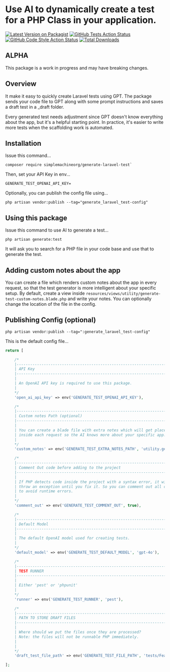 # Use AI to dynamically create a test for a PHP Class in your application.

[![Latest Version on Packagist](https://img.shields.io/packagist/v/simplemachineorg/generate-laravel-test.svg?style=flat-square)](https://packagist.org/packages/simplemachineorg/generate-laravel-test)
[![GitHub Tests Action Status](https://img.shields.io/github/actions/workflow/status/simplemachineorg/generate-laravel-test/run-tests.yml?branch=main&label=tests&style=flat-square)](https://github.com/simplemachineorg/generate-laravel-test/actions?query=workflow%3Arun-tests+branch%3Amain)
[![GitHub Code Style Action Status](https://img.shields.io/github/actions/workflow/status/simplemachineorg/generate-laravel-test/fix-php-code-style-issues.yml?branch=main&label=code%20style&style=flat-square)](https://github.com/simplemachineorg/generate-laravel-test/actions?query=workflow%3A"Fix+PHP+code+style+issues"+branch%3Amain)
[![Total Downloads](https://img.shields.io/packagist/dt/simplemachineorg/generate-laravel-test.svg?style=flat-square)](https://packagist.org/packages/simplemachineorg/generate-laravel-test)

## ALPHA 
This package is a work in progress and may have breaking changes.

## Overview
It make it easy to quickly create Laravel tests using GPT. The package sends your code file to GPT along with some prompt instructions and saves a draft test in a _draft folder.

Every generated test needs adjustment since GPT doesn't know everything about the app, but it's a helpful starting point. In practice, it's easier to write more tests when the scaffolding work is automated.

## Installation
Issue this command...
```
composer require simplemachineorg/generate-laravel-test`
```
Then, set your API Key in env...
```
GENERATE_TEST_OPENAI_API_KEY=
```

Optionally, you can publish the config file using... 
```
php artisan vendor:publish --tag="generate_laravel_test-config"
```

## Using this package
Issue this command to use AI to generate a test...
```
php artisan generate:test
```
It will ask you to search for a PHP file in your code base and use that to generate the test.

## Adding custom notes about the app
You can create a file which renders custom notes about the app in every request, so that the test generator is more intelligent about your specific setup. By default, create a view inside `resources/views/utility/generate-test-custom-notes.blade.php` and write your notes. You can optionally change the location of the file in the config.

## Publishing Config (optional)
```
php artisan vendor:publish --tag=":generate_laravel_test-config"
```

This is the default config file...
```php
return [

    /*
    |--------------------------------------------------------------------------
    | API Key
    |--------------------------------------------------------------------------
    |
    | An OpenAI API key is required to use this package.
    |
    */
    'open_ai_api_key' => env('GENERATE_TEST_OPENAI_API_KEY'),

    /*
    |--------------------------------------------------------------------------
    | Custom notes Path (optional)
    |--------------------------------------------------------------------------
    |
    | You can create a blade file with extra notes which will get placed
    | inside each request so the AI knows more about your specific app.
    |
    */
    'custom_notes' => env('GENERATE_TEST_EXTRA_NOTES_PATH', 'utility.generate-test-custom-notes'),

    /*
    |--------------------------------------------------------------------------
    | Comment Out code before adding to the project
    |--------------------------------------------------------------------------
    |
    | If PHP detects code inside the project with a syntax error, it will
    | throw an exception until you fix it. So you can comment out all code
    | to avoid runtime errors.
    |
    */
    'comment_out' => env('GENERATE_TEST_COMMENT_OUT', true),

    /*
    |--------------------------------------------------------------------------
    | Default Model
    |--------------------------------------------------------------------------
    |
    | The default OpenAI model used for creating tests.
    |
    */
    'default_model' => env('GENERATE_TEST_DEFAULT_MODEL', 'gpt-4o'),

    /*
    |--------------------------------------------------------------------------
    | TEST RUNNER
    |--------------------------------------------------------------------------
    |
    | Either 'pest' or 'phpunit'
    |
    */
    'runner' => env('GENERATE_TEST_RUNNER', 'pest'),

    /*
    |--------------------------------------------------------------------------
    | PATH TO STORE DRAFT FILES
    |--------------------------------------------------------------------------
    |
    | Where should we put the files once they are processed?
    | Note: the files will not be runnable PHP immediately.
    |
    |
    */
    'draft_test_file_path' => env('GENERATE_TEST_FILE_PATH', 'tests/Feature/_draft'),

];
```